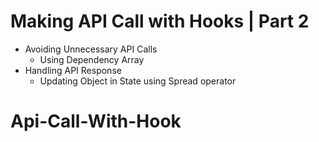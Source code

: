 # Making API Call with Hooks | Part 2

- Avoiding Unnecessary API Calls
  - Using Dependency Array
- Handling API Response
  - Updating Object in State using Spread operator
# Api-Call-With-Hook
